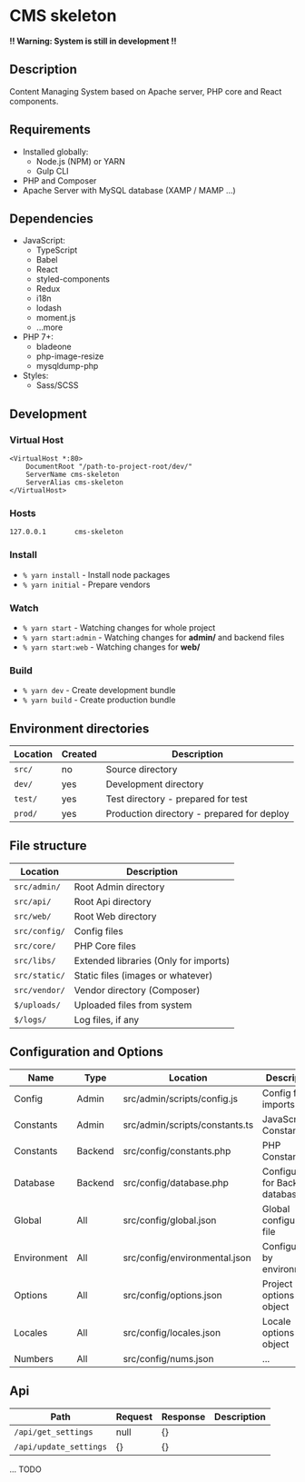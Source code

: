 # CMS skeleton

**!! Warning: System is still in development !!**

## Description
Content Managing System based on Apache server, PHP core and React components.

## Requirements
* Installed globally:
	- Node.js (NPM) or YARN
	- Gulp CLI
* PHP and Composer
* Apache Server with MySQL database (XAMP / MAMP ...)

## Dependencies
* JavaScript:
	- TypeScript
	- Babel
	- React
	- styled-components
	- Redux
	- i18n
	- lodash
	- moment.js
	- ...more
* PHP 7+:
	- bladeone
	- php-image-resize
	- mysqldump-php
* Styles:
	- Sass/SCSS

## Development
### Virtual Host
```
<VirtualHost *:80>
    DocumentRoot "/path-to-project-root/dev/"
    ServerName cms-skeleton
    ServerAlias cms-skeleton
</VirtualHost>
```
### Hosts
```
127.0.0.1		cms-skeleton
```

### Install
- ``% yarn install`` - Install node packages
- ``% yarn initial`` - Prepare vendors

### Watch
- ``% yarn start`` - Watching changes for whole project
- ``% yarn start:admin`` - Watching changes for **admin/** and backend files
- ``% yarn start:web`` - Watching changes for **web/**

### Build
- ``% yarn dev`` - Create development bundle
- ``% yarn build`` - Create production bundle

## Environment directories

Location | Created | Description
--- | --- | ---
``src/`` | no | Source directory
``dev/`` | yes | Development directory
``test/`` | yes | Test directory - prepared for test
``prod/`` | yes | Production directory - prepared for deploy

## File structure

Location | Description
--- | ---
``src/admin/`` | Root Admin directory
``src/api/`` | Root Api directory
``src/web/`` | Root Web directory
``src/config/`` | Config files
``src/core/`` | PHP Core files
``src/libs/`` | Extended libraries (Only for imports)
``src/static/`` | Static files (images or whatever)
``src/vendor/`` | Vendor directory (Composer)
``$/uploads/`` | Uploaded files from system
``$/logs/`` | Log files, if any

## Configuration and Options

Name | Type | Location | Description
--- | --- | --- | ---
Config | Admin | src/admin/scripts/config.js | Config file imports
Constants | Admin | src/admin/scripts/constants.ts | JavaScript Constants
Constants | Backend | src/config/constants.php | PHP Constants
Database | Backend | src/config/database.php | Configuration for Backend databases
Global | All | src/config/global.json | Global configuration file
Environment | All | src/config/environmental.json | Configuration by environment
Options | All | src/config/options.json | Project options object
Locales | All | src/config/locales.json | Locale options object
Numbers | All | src/config/nums.json | ...


## Api

Path | Request | Response | Description
--- | --- | --- | ---
``/api/get_settings`` | null | {} |
``/api/update_settings`` | {} | {} |

... TODO
